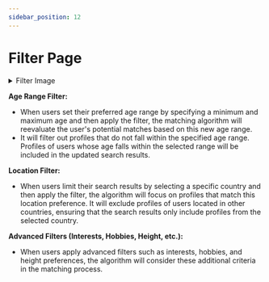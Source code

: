 ```yaml
---
sidebar_position: 12
---
```


# Filter Page

<details>
<summary>
Filter Image
</summary>

 ![Alt Text](./img/filter.png)
</details>



**Age Range Filter:**

- When users set their preferred age range by specifying a minimum and maximum age and then apply the filter, the matching algorithm will reevaluate the user's potential matches based on this new age range.
- It will filter out profiles that do not fall within the specified age range.
Profiles of users whose age falls within the selected range will be included in the updated search results.


**Location Filter:**

- When users limit their search results by selecting a specific country and then apply the filter, the algorithm will focus on profiles that match this location preference.
It will exclude profiles of users located in other countries, ensuring that the search results only include profiles from the selected country.


**Advanced Filters (Interests, Hobbies, Height, etc.):**

- When users apply advanced filters such as interests, hobbies, and height preferences, the algorithm will consider these additional criteria in the matching process.

